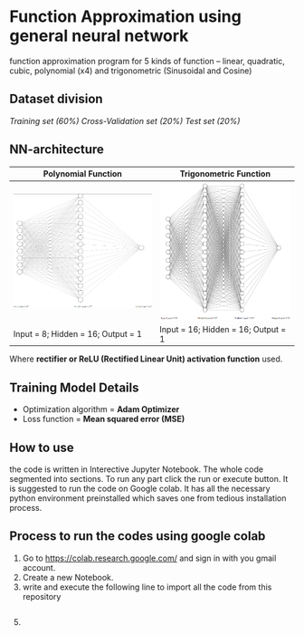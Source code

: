 # Function Approximation using general neural network

function approximation program for 5 kinds of function – linear, quadratic, cubic, polynomial (x4) and trigonometric (Sinusoidal and Cosine)

## Dataset division

*Training set (60%)
Cross-Validation set (20%)
Test set (20%)*

## NN-architecture
|Polynomial Function| Trigonometric Function  |
|--|--|
| ![NN architecture for Polynomial Function](https://github.com/nhjoy/ANN-Function-Approx/blob/main/img/poly_nn.png) | ![NN architecture for Trigonometric Function](https://github.com/nhjoy/ANN-Function-Approx/blob/main/img/tri_nn.png) |
|Input = 8; Hidden = 16; Output = 1|Input = 16; Hidden = 16; Output = 1|


Where **rectifier or ReLU (Rectified Linear Unit) activation function** used.

## Training Model Details

 - Optimization algorithm = **Adam Optimizer**
 - Loss function = **Mean squared error (MSE)**

## How to use

the code is written in Interective Jupyter Notebook. The whole code segmented into sections. To run any part click the run or execute button. It is suggested to run the code on Google colab. It has all the necessary python environment preinstalled which saves one from tedious installation process.

## Process to run the codes using google colab

1. Go to https://colab.research.google.com/ and sign in with you gmail account.
2. Create a new Notebook.
3. write and execute the following line to import all the code from this repository 
```

```
5. 
